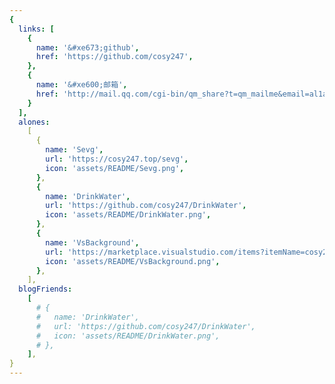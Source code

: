 ```yaml
---
{
  links: [
    {
      name: '&#xe673;github',
      href: 'https://github.com/cosy247',
    },
    {
      name: '&#xe600;邮箱',
      href: 'http://mail.qq.com/cgi-bin/qm_share?t=qm_mailme&email=al1aX1tTXlxdWSobG0QJBQc',
    }
  ],
  alones:
    [
      {
        name: 'Sevg',
        url: 'https://cosy247.top/sevg',
        icon: 'assets/README/Sevg.png',
      },
      {
        name: 'DrinkWater',
        url: 'https://github.com/cosy247/DrinkWater',
        icon: 'assets/README/DrinkWater.png',
      },
      {
        name: 'VsBackground',
        url: 'https://marketplace.visualstudio.com/items?itemName=cosy247.vsBackground',
        icon: 'assets/README/VsBackground.png',
      },
    ],
  blogFriends:
    [
      # {
      #   name: 'DrinkWater',
      #   url: 'https://github.com/cosy247/DrinkWater',
      #   icon: 'assets/README/DrinkWater.png',
      # },
    ],
}
---
```

